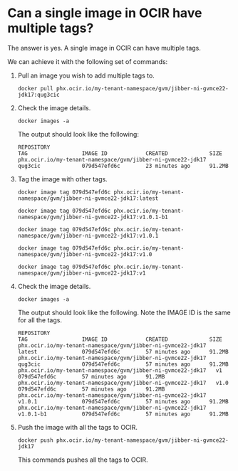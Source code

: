 # Can a single image in OCIR have multiple tags?

The answer is yes. A single image in OCIR can have multiple tags.

We can achieve it with the following set of commands:

1. Pull an image you wish to add multiple tags to.

    ``` shell
    docker pull phx.ocir.io/my-tenant-namespace/gvm/jibber-ni-gvmce22-jdk17:qug3cic
    ```

2. Check the image details.

    ``` shell
    docker images -a
    ```
    
    The output should look like the following:
    
    ``` shell
    REPOSITORY                                                        TAG                 IMAGE ID            CREATED             SIZE
    phx.ocir.io/my-tenant-namespace/gvm/jibber-ni-gvmce22-jdk17   qug3cic             079d547efd6c        23 minutes ago      91.2MB
    ```

3. Tag the image with other tags.

    ``` shell
    docker image tag 079d547efd6c phx.ocir.io/my-tenant-namespace/gvm/jibber-ni-gvmce22-jdk17:latest
    
    docker image tag 079d547efd6c phx.ocir.io/my-tenant-namespace/gvm/jibber-ni-gvmce22-jdk17:v1.0.1-b1
    
    docker image tag 079d547efd6c phx.ocir.io/my-tenant-namespace/gvm/jibber-ni-gvmce22-jdk17:v1.0.1
    
    docker image tag 079d547efd6c phx.ocir.io/my-tenant-namespace/gvm/jibber-ni-gvmce22-jdk17:v1.0
    
    docker image tag 079d547efd6c phx.ocir.io/my-tenant-namespace/gvm/jibber-ni-gvmce22-jdk17:v1
    ```

4. Check the image details.

    ``` shell
    docker images -a
    ```
    The output should look like the following. Note the IMAGE ID is the same for all the tags.
    
    ``` shell
    REPOSITORY                                                        TAG                 IMAGE ID            CREATED             SIZE
    phx.ocir.io/my-tenant-namespace/gvm/jibber-ni-gvmce22-jdk17   latest              079d547efd6c        57 minutes ago      91.2MB
    phx.ocir.io/my-tenant-namespace/gvm/jibber-ni-gvmce22-jdk17   qug3cic             079d547efd6c        57 minutes ago      91.2MB
    phx.ocir.io/my-tenant-namespace/gvm/jibber-ni-gvmce22-jdk17   v1                  079d547efd6c        57 minutes ago      91.2MB
    phx.ocir.io/my-tenant-namespace/gvm/jibber-ni-gvmce22-jdk17   v1.0                079d547efd6c        57 minutes ago      91.2MB
    phx.ocir.io/my-tenant-namespace/gvm/jibber-ni-gvmce22-jdk17   v1.0.1              079d547efd6c        57 minutes ago      91.2MB
    phx.ocir.io/my-tenant-namespace/gvm/jibber-ni-gvmce22-jdk17   v1.0.1-b1           079d547efd6c        57 minutes ago      91.2MB
    ```

5. Push the image with all the tags to OCIR.

    ``` shell
    docker push phx.ocir.io/my-tenant-namespace/gvm/jibber-ni-gvmce22-jdk17
    ```
    This commands pushes all the tags to OCIR.